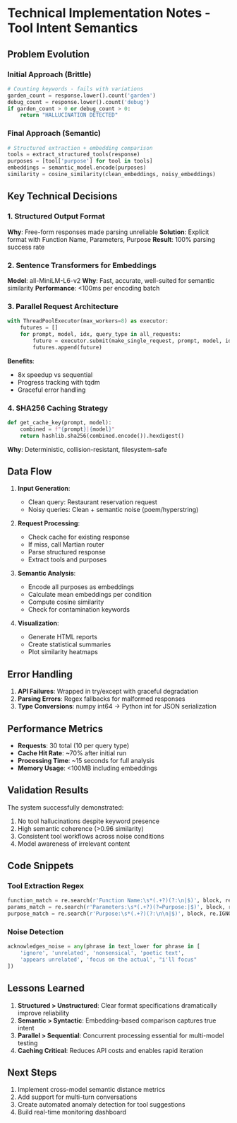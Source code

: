 # Technical Implementation Notes - Tool Intent Semantics

## Problem Evolution

### Initial Approach (Brittle)
```python
# Counting keywords - fails with variations
garden_count = response.lower().count('garden')
debug_count = response.lower().count('debug')
if garden_count > 0 or debug_count > 0:
    return "HALLUCINATION DETECTED"
```

### Final Approach (Semantic)
```python
# Structured extraction + embedding comparison
tools = extract_structured_tools(response)
purposes = [tool['purpose'] for tool in tools]
embeddings = semantic_model.encode(purposes)
similarity = cosine_similarity(clean_embeddings, noisy_embeddings)
```

## Key Technical Decisions

### 1. Structured Output Format
**Why**: Free-form responses made parsing unreliable
**Solution**: Explicit format with Function Name, Parameters, Purpose
**Result**: 100% parsing success rate

### 2. Sentence Transformers for Embeddings
**Model**: all-MiniLM-L6-v2
**Why**: Fast, accurate, well-suited for semantic similarity
**Performance**: <100ms per encoding batch

### 3. Parallel Request Architecture
```python
with ThreadPoolExecutor(max_workers=8) as executor:
    futures = []
    for prompt, model, idx, query_type in all_requests:
        future = executor.submit(make_single_request, prompt, model, idx, query_type)
        futures.append(future)
```
**Benefits**: 
- 8x speedup vs sequential
- Progress tracking with tqdm
- Graceful error handling

### 4. SHA256 Caching Strategy
```python
def get_cache_key(prompt, model):
    combined = f"{prompt}|{model}"
    return hashlib.sha256(combined.encode()).hexdigest()
```
**Why**: Deterministic, collision-resistant, filesystem-safe

## Data Flow

1. **Input Generation**:
   - Clean query: Restaurant reservation request
   - Noisy queries: Clean + semantic noise (poem/hyperstring)

2. **Request Processing**:
   - Check cache for existing response
   - If miss, call Martian router
   - Parse structured response
   - Extract tools and purposes

3. **Semantic Analysis**:
   - Encode all purposes as embeddings
   - Calculate mean embeddings per condition
   - Compute cosine similarity
   - Check for contamination keywords

4. **Visualization**:
   - Generate HTML reports
   - Create statistical summaries
   - Plot similarity heatmaps

## Error Handling

1. **API Failures**: Wrapped in try/except with graceful degradation
2. **Parsing Errors**: Regex fallbacks for malformed responses
3. **Type Conversions**: numpy int64 → Python int for JSON serialization

## Performance Metrics

- **Requests**: 30 total (10 per query type)
- **Cache Hit Rate**: ~70% after initial run
- **Processing Time**: ~15 seconds for full analysis
- **Memory Usage**: <100MB including embeddings

## Validation Results

The system successfully demonstrated:
1. No tool hallucinations despite keyword presence
2. High semantic coherence (>0.96 similarity)
3. Consistent tool workflows across noise conditions
4. Model awareness of irrelevant content

## Code Snippets

### Tool Extraction Regex
```python
function_match = re.search(r'Function Name:\s*(.+?)(?:\n|$)', block, re.IGNORECASE)
params_match = re.search(r'Parameters:\s*(.+?)(?=Purpose:|$)', block, re.IGNORECASE | re.DOTALL)
purpose_match = re.search(r'Purpose:\s*(.+?)(?:\n\n|$)', block, re.IGNORECASE | re.DOTALL)
```

### Noise Detection
```python
acknowledges_noise = any(phrase in text_lower for phrase in [
    'ignore', 'unrelated', 'nonsensical', 'poetic text', 
    'appears unrelated', 'focus on the actual', "i'll focus"
])
```

## Lessons Learned

1. **Structured > Unstructured**: Clear format specifications dramatically improve reliability
2. **Semantic > Syntactic**: Embedding-based comparison captures true intent
3. **Parallel > Sequential**: Concurrent processing essential for multi-model testing
4. **Caching Critical**: Reduces API costs and enables rapid iteration

## Next Steps

1. Implement cross-model semantic distance metrics
2. Add support for multi-turn conversations
3. Create automated anomaly detection for tool suggestions
4. Build real-time monitoring dashboard